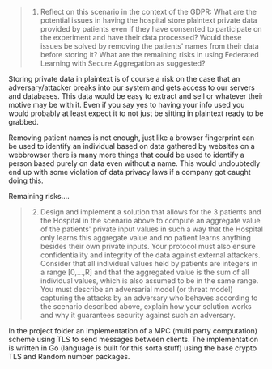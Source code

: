 > 1) Reflect on this scenario in the context of the GDPR: What are the potential issues in having the hospital store plaintext private data provided by patients even if they have consented to participate on the experiment and have their data processed? Would these issues be solved by removing the patients' names from their data before storing it?  What are the remaining risks in using Federated Learning with Secure Aggregation as suggested?

Storing private data in plaintext is of course a risk on the case that an adversary/attacker breaks into our system and gets access to our servers and databases. This data would be easy to extract and sell or whatever their motive may be with it. Even if you say yes to having your info used you would probably at least expect it to not just be sitting in plaintext ready to be grabbed.

Removing patient names is not enough, just like a browser fingerprint can be used to identify an individual based on data gathered by websites on a webbrowser there is many more things that could be used to identify a person based purely on data even without a name. This would undoubtedly end up with some violation of data privacy laws if a company got caught doing this. 

Remaining risks....


>2) Design and implement a solution that allows for the 3 patients and the Hospital in the scenario above to compute an aggregate value of the patients' private input values in such a way that the Hospital only learns this aggregate value and no patient learns anything besides their own private inputs. Your protocol must also ensure confidentiality and integrity of the data against external attackers. Consider that all individual values held by patients are integers in a range [0,...,R] and that the aggregated value is the sum of all individual values, which is also assumed to be in the same range. You must describe an adversarial model (or threat model) capturing the attacks by an adversary who behaves according to the scenario described above, explain how your solution works and why it guarantees security against such an adversary. 

In the project folder an implementation of a MPC (multi party computation) scheme using TLS to send messages between clients. The implementation is written in Go (language is built for this sorta stuff) using the base crypto TLS and Random number packages. 